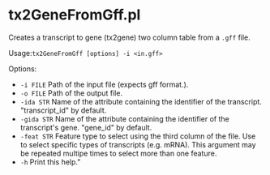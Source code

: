 # tx2GeneFromGff.pl

Creates a transcript to gene (tx2gene) two column table from a `.gff` file.

Usage:`tx2GeneFromGff [options] -i <in.gff>`

Options:
*  `-i FILE`        Path of the input file (expects gff format.).
*  `-o FILE`        Path of the output file.
* `-ida STR`        Name of the attribute containing the identifier of the transcript. \"transcript_id\" by default.
* `-gida STR`       Name of the attribute containing the identifier of the transcript's gene. \"gene_id\" by default.
* `-feat STR`       Feature type to select using the third column of the file. Use to select specific types of transcripts (e.g. mRNA). This argument may be repeated multipe times to select more than one feature.
* `-h`              Print this help."